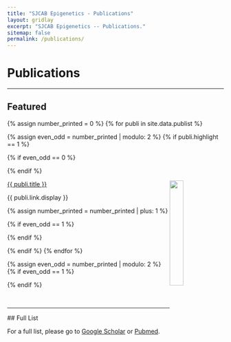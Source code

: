 ```yaml
---
title: "SJCAB Epigenetics - Publications"
layout: gridlay
excerpt: "SJCAB Epigenetics -- Publications."
sitemap: false
permalink: /publications/
---
```



# Publications

---

## Featured

{% assign number_printed = 0 %}
{% for publi in site.data.publist %}

{% assign even_odd = number_printed | modulo: 2 %}
{% if publi.highlight == 1 %}

{% if even_odd == 0 %}
<div class="row">
{% endif %}

<div class="col-sm-6 clearfix">
 <div class="row">
 	<img src="{{ site.url }}{{ site.baseurl }}/images/pubpic/{{ publi.image }}" class="img-responsive" width="25%" style="float: right" />
  <p><a class="pub1" href="{{ publi.link.url }}">{{ publi.title }}</a></p>
  <a class="pub2"> {{ publi.link.display }} </a>
 </div>
</div>

{% assign number_printed = number_printed | plus: 1 %}

{% if even_odd == 1 %}
</div>
{% endif %}

{% endif %}
{% endfor %}

{% assign even_odd = number_printed | modulo: 2 %}
{% if even_odd == 1 %}
</div>
{% endif %}

<p> &nbsp; </p>

---

<div>
## Full List

For a full list, please go to <a class="regtext" href="https://scholar.google.com/citations?user=O1EuSPYAAAAJ">Google Scholar</a> or <a class="regtext" href="https://www.ncbi.nlm.nih.gov/pubmed?term=Sanders%20SJ%5BAuthor%5D">Pubmed</a>.
<br><br><br>

</div>

